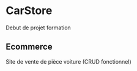 # CarStore
Debut de projet formation
## Ecommerce
Site de vente de pièce voiture (CRUD fonctionnel)
